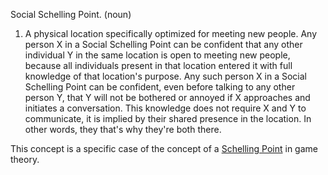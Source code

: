 Social Schelling Point. (noun)

1. A physical location specifically optimized for meeting new people. Any person X in a Social Schelling Point can be confident that any other individual Y in the same location is open to meeting new people, because all individuals present in that location entered it with full knowledge of that location's purpose. Any such person X in a Social Schelling Point can be confident, even before talking to any other person Y, that Y will not be bothered or annoyed if X approaches and initiates a conversation. This knowledge does not require X and Y to communicate, it is implied by their shared presence in the location. In other words, they that's why they're both there.

This concept is a specific case of the concept of a [Schelling Point](https://en.wikipedia.org/wiki/Focal_point_(game_theory)) in game theory.